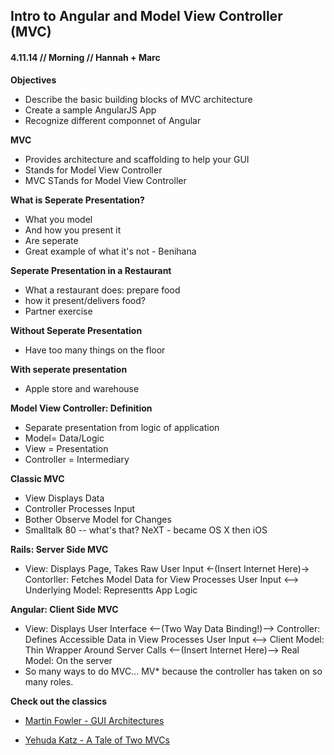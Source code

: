 <h2>Intro to Angular and Model View Controller (MVC)</h2>

<h4> 4.11.14 // Morning // Hannah + Marc </h4>

**Objectives**

* Describe the basic building blocks of MVC architecture
* Create a sample AngularJS App
* Recognize different componnet of Angular


**MVC**

* Provides architecture and scaffolding to help your GUI 
* Stands for Model View Controller
* MVC STands for Model View Controller

**What is Seperate Presentation?**

* What you model
* And how you present it
* Are seperate
* Great example of what it's not - Benihana

**Seperate Presentation in a Restaurant**

* What a restaurant does: prepare food
* how it present/delivers food?
* Partner exercise 

**Without Seperate Presentation**

* Have too many things on the floor

**With seperate presentation**

* Apple store and warehouse

**Model View Controller: Definition**

* Separate presentation from logic of application
* Model= Data/Logic
* View = Presentation
* Controller = Intermediary

**Classic MVC**
 
 * View Displays Data
 * Controller Processes Input
 * Bother Observe Model for Changes
 * Smalltalk 80 -- what's that? NeXT - became OS X then iOS
 
 **Rails: Server Side MVC**
 
 * View: Displays Page, Takes Raw User Input <-(Insert Internet Here)-> Contorller: Fetches Model Data for View Processes User Input <--> Underlying Model: Representts App Logic
 
 **Angular: Client Side MVC**
 
 * View: Displays User Interface <--(Two Way Data Binding!)--> Controller: Defines Accessible Data in View Processes User Input <--> Client Model: Thin Wrapper Around Server Calls <--(Insert Internet Here)--> Real Model: On the server
* So many ways to do MVC... MV* because the controller has taken on so many roles. 

**Check out the classics**

* [Martin Fowler - GUI Architectures](http://martinfowler.com/eaaDev/uiArchs.html) 

* [Yehuda Katz - A Tale of Two MVCs](https://www.google.com/url?sa=t&rct=j&q=&esrc=s&source=web&cd=1&cad=rja&uact=8&ved=0CCsQtwIwAA&url=http%3A%2F%2Fwww.youtube.com%2Fwatch%3Fv%3Ds1dhXamEAKQ&ei=hnpNU9moAqTP8wHNk4HwAw&usg=AFQjCNErt3ak2I_S_6efHVdI8i8JuJHq8w&sig2=FZsJWgvAaaVZVv2gDBmtdQ&bvm=bv.64764171,d.b2U)



